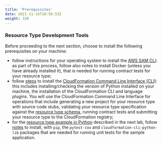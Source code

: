 ```yaml
---
title: 'Prerequisites'
date: 2021-11-16T20:50:53Z
weight: 320
---
```


### Resource Type Development Tools

Before proceeding to the next section, choose to install the following prerequisites on your machine:

* follow instructions for your operating system to install the [AWS SAM CLI](https://docs.aws.amazon.com/serverless-application-model/latest/developerguide/serverless-sam-cli-install.html): as part of this process, follow also notes to install Docker (unless you have already installed it), that is needed for running contract tests for your resource type;
* follow [steps](https://docs.aws.amazon.com/cloudformation-cli/latest/userguide/what-is-cloudformation-cli.html#resource-type-setup) to install the [CloudFormation Command Line Interface (CLI)](https://docs.aws.amazon.com/cloudformation-cli/latest/userguide/what-is-cloudformation-cli.html): this includes installing/checking the version of Python installed on your machine, the installation of the CloudFormation CLI and language plugins. You will use the CloudFormation Command Line Interface for operations that include generating a new project for your resource type with source code stubs, validating your resource type specification against the [resource type schema](https://docs.aws.amazon.com/cloudformation-cli/latest/userguide/resource-type-schema.html), running contract tests and submitting your resource type to the CloudFormation registry;
* for the [resource type example in Python](https://github.com/aws-cloudformation/aws-cloudformation-samples/tree/main/resource-types/awssamples-ec2-importkeypair/python) described in the next lab, follow [notes](https://github.com/aws-cloudformation/aws-cloudformation-samples/tree/main/resource-types/awssamples-ec2-importkeypair/python#unit-tests) to install, with `pip`, the `pytest-cov` and `cloudformation-cli-python-lib` packages that are needed for running unit tests for the sample application.
